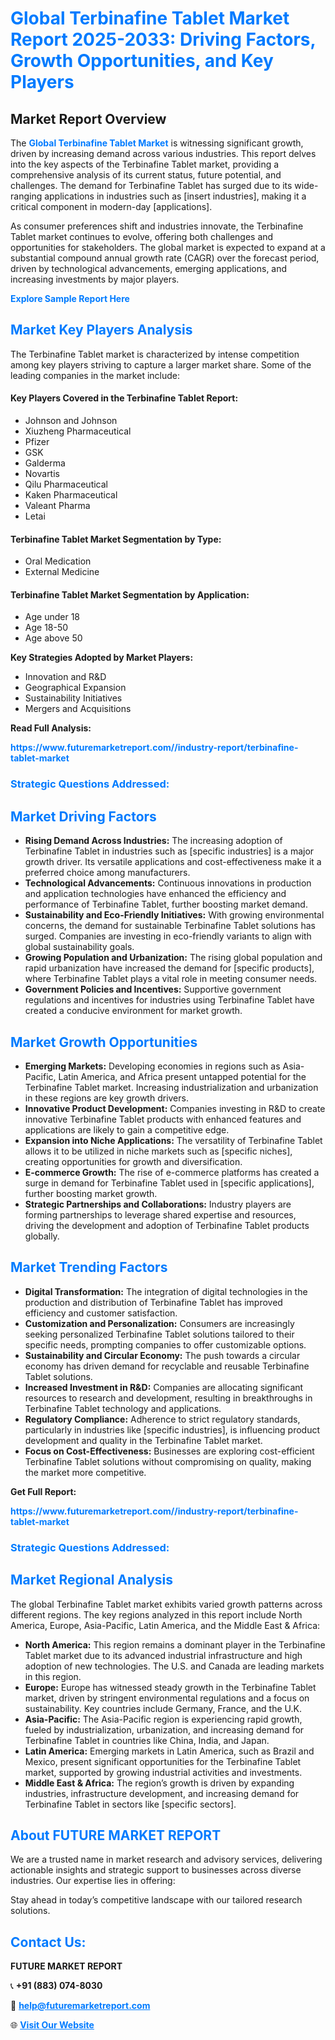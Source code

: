 <h1 style="color: #007BFF;">Global Terbinafine Tablet Market Report 2025-2033: Driving Factors, Growth Opportunities, and Key Players</h1>

<section id="overview">
<h2>Market Report Overview</h2>
<p>The <a href="https://www.futuremarketreport.com//industry-report/terbinafine-tablet-market" style="color: #007BFF; text-decoration: none;"><strong>Global Terbinafine Tablet Market</strong></a> is witnessing significant growth, driven by increasing demand across various industries. This report delves into the key aspects of the Terbinafine Tablet market, providing a comprehensive analysis of its current status, future potential, and challenges. The demand for Terbinafine Tablet has surged due to its wide-ranging applications in industries such as [insert industries], making it a critical component in modern-day [applications].</p>
<p>As consumer preferences shift and industries innovate, the Terbinafine Tablet market continues to evolve, offering both challenges and opportunities for stakeholders. The global market is expected to expand at a substantial compound annual growth rate (CAGR) over the forecast period, driven by technological advancements, emerging applications, and increasing investments by major players.</p>
</section>

<section id="overview">
<p><a href="https://www.futuremarketreport.com//request-sample/reportId=79528" style="color: #007BFF; text-decoration: none;"><strong>Explore Sample Report Here</strong></a></p>
</section>

<section id="key-players">
<h2 style="color: #007BFF;">Market Key Players Analysis</h2>
<p>The Terbinafine Tablet market is characterized by intense competition among key players striving to capture a larger market share. Some of the leading companies in the market include:</p>
<h4>Key Players Covered in the Terbinafine Tablet Report:</h4>
<ul><li>Johnson and Johnson</li><li>Xiuzheng Pharmaceutical</li><li>Pfizer</li><li>GSK</li><li>Galderma</li><li>Novartis</li><li>Qilu Pharmaceutical</li><li>Kaken Pharmaceutical</li><li>Valeant Pharma</li><li>Letai</li></ul>
<h4>Terbinafine Tablet Market Segmentation by Type:</h4>
<ul><li>Oral Medication</li><li>External Medicine</li></ul>

<h4>Terbinafine Tablet Market Segmentation by Application:</h4>
<ul><li>Age under 18</li><li>Age 18-50</li><li>Age above 50</li></ul>
<p><strong>Key Strategies Adopted by Market Players:</strong></p>
<ul>
<li>Innovation and R&D</li>
<li>Geographical Expansion</li>
<li>Sustainability Initiatives</li>
<li>Mergers and Acquisitions</li>
</ul>
</section>

<section>
<p><strong>Read Full Analysis: </strong></p><a href="https://www.futuremarketreport.com//industry-report/terbinafine-tablet-market" style="color: #007BFF; text-decoration: none;"><strong>https://www.futuremarketreport.com//industry-report/terbinafine-tablet-market</strong></a>
<h3 style="color: #007BFF;">Strategic Questions Addressed:</h3>
</section>

<section id="driving-factors">
<h2 style="color: #007BFF;">Market Driving Factors</h2>
<ul>
<li><strong>Rising Demand Across Industries:</strong> The increasing adoption of Terbinafine Tablet in industries such as [specific industries] is a major growth driver. Its versatile applications and cost-effectiveness make it a preferred choice among manufacturers.</li>
<li><strong>Technological Advancements:</strong> Continuous innovations in production and application technologies have enhanced the efficiency and performance of Terbinafine Tablet, further boosting market demand.</li>
<li><strong>Sustainability and Eco-Friendly Initiatives:</strong> With growing environmental concerns, the demand for sustainable Terbinafine Tablet solutions has surged. Companies are investing in eco-friendly variants to align with global sustainability goals.</li>
<li><strong>Growing Population and Urbanization:</strong> The rising global population and rapid urbanization have increased the demand for [specific products], where Terbinafine Tablet plays a vital role in meeting consumer needs.</li>
<li><strong>Government Policies and Incentives:</strong> Supportive government regulations and incentives for industries using Terbinafine Tablet have created a conducive environment for market growth.</li>
</ul>
</section>

<section id="growth-opportunities">
<h2 style="color: #007BFF;">Market Growth Opportunities</h2>
<ul>
<li><strong>Emerging Markets:</strong> Developing economies in regions such as Asia-Pacific, Latin America, and Africa present untapped potential for the Terbinafine Tablet market. Increasing industrialization and urbanization in these regions are key growth drivers.</li>
<li><strong>Innovative Product Development:</strong> Companies investing in R&D to create innovative Terbinafine Tablet products with enhanced features and applications are likely to gain a competitive edge.</li>
<li><strong>Expansion into Niche Applications:</strong> The versatility of Terbinafine Tablet allows it to be utilized in niche markets such as [specific niches], creating opportunities for growth and diversification.</li>
<li><strong>E-commerce Growth:</strong> The rise of e-commerce platforms has created a surge in demand for Terbinafine Tablet used in [specific applications], further boosting market growth.</li>
<li><strong>Strategic Partnerships and Collaborations:</strong> Industry players are forming partnerships to leverage shared expertise and resources, driving the development and adoption of Terbinafine Tablet products globally.</li>
</ul>
</section>

<section id="trending-factors">
<h2 style="color: #007BFF;">Market Trending Factors</h2>
<ul>
<li><strong>Digital Transformation:</strong> The integration of digital technologies in the production and distribution of Terbinafine Tablet has improved efficiency and customer satisfaction.</li>
<li><strong>Customization and Personalization:</strong> Consumers are increasingly seeking personalized Terbinafine Tablet solutions tailored to their specific needs, prompting companies to offer customizable options.</li>
<li><strong>Sustainability and Circular Economy:</strong> The push towards a circular economy has driven demand for recyclable and reusable Terbinafine Tablet solutions.</li>
<li><strong>Increased Investment in R&D:</strong> Companies are allocating significant resources to research and development, resulting in breakthroughs in Terbinafine Tablet technology and applications.</li>
<li><strong>Regulatory Compliance:</strong> Adherence to strict regulatory standards, particularly in industries like [specific industries], is influencing product development and quality in the Terbinafine Tablet market.</li>
<li><strong>Focus on Cost-Effectiveness:</strong> Businesses are exploring cost-efficient Terbinafine Tablet solutions without compromising on quality, making the market more competitive.</li>
</ul>
</section>

<section>
<p><strong>Get Full Report: </strong></p><a href="https://www.futuremarketreport.com//industry-report/terbinafine-tablet-market" style="color: #007BFF; text-decoration: none;"><strong>https://www.futuremarketreport.com//industry-report/terbinafine-tablet-market</strong></a>
<h3 style="color: #007BFF;">Strategic Questions Addressed:</h3>
</section>


<section id="regional-analysis">
<h2 style="color: #007BFF;">Market Regional Analysis</h2>
<p>The global Terbinafine Tablet market exhibits varied growth patterns across different regions. The key regions analyzed in this report include North America, Europe, Asia-Pacific, Latin America, and the Middle East & Africa:</p>
<ul>
<li><strong>North America:</strong> This region remains a dominant player in the Terbinafine Tablet market due to its advanced industrial infrastructure and high adoption of new technologies. The U.S. and Canada are leading markets in this region.</li>
<li><strong>Europe:</strong> Europe has witnessed steady growth in the Terbinafine Tablet market, driven by stringent environmental regulations and a focus on sustainability. Key countries include Germany, France, and the U.K.</li>
<li><strong>Asia-Pacific:</strong> The Asia-Pacific region is experiencing rapid growth, fueled by industrialization, urbanization, and increasing demand for Terbinafine Tablet in countries like China, India, and Japan.</li>
<li><strong>Latin America:</strong> Emerging markets in Latin America, such as Brazil and Mexico, present significant opportunities for the Terbinafine Tablet market, supported by growing industrial activities and investments.</li>
<li><strong>Middle East & Africa:</strong> The region’s growth is driven by expanding industries, infrastructure development, and increasing demand for Terbinafine Tablet in sectors like [specific sectors].</li>
</ul>
</section>

<footer>
<h2 style="color: #007BFF;">About FUTURE MARKET REPORT</h2>
<p>We are a trusted name in market research and advisory services, delivering actionable insights and strategic support to businesses across diverse industries. Our expertise lies in offering:</p>

<p>Stay ahead in today’s competitive landscape with our tailored research solutions.</p>

<h2 style="color: #007BFF;">Contact Us:</h2>
<p><strong>FUTURE MARKET REPORT</strong></p>
<p>📞 <strong>+91 (883) 074-8030</strong></p>
<p>📧 <strong><a href="mailto:help@futuremarketreport.com" style="color: #007BFF;">help@futuremarketreport.com</a></strong></p>
<p>🌐 <strong><a href="https://www.futuremarketreport.com/" style="color: #007BFF;">Visit Our Website</a></strong></p>
</footer>